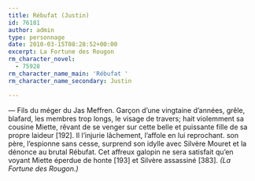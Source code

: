 ```yaml
---
title: Rébufat (Justin)
id: 76181
author: admin
type: personnage
date: 2010-03-15T08:28:52+00:00
excerpt: La Fortune des Rougon
rm_character_novel:
  - 75928
rm_character_name_main: 'Rébufat '
rm_character_name_secondary: Justin

---
```

— Fils du méger du Jas Meffren. Garçon d&rsquo;une vingtaine d&rsquo;années, grêle, blafard, les membres trop longs, le visage de travers; hait violemment sa cousine Miette, rêvant de se venger sur cette belle et puissante fille de sa propre laideur [192]. Il l&rsquo;injurie lâchement, l&rsquo;affole en lui reprochant. son père, l&rsquo;espionne sans cesse, surprend son idylle avec Silvère Mouret et la dénonce au brutal Rébufat. Cet affreux galopin ne sera satisfait qu&rsquo;en voyant Miette éperdue de honte [193] et Silvère assassiné [383]. _(La Fortune des Rougon.)_